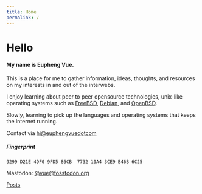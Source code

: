```yaml
---
title: Home
permalink: /
---
```


# Hello

#### My name is Eupheng Vue.

This is a place for me to gather information, ideas, thoughts, and resources on my interests in and out of the interwebs.

I enjoy learning about peer to peer opensource technologies, unix-like operating systems such as [FreeBSD](https://freebsd.org), [Debian](https://debian.org), and [OpenBSD](https://openbsd.org).

Slowly, learning to pick up the languages and operating systems that keeps the internet running.

Contact via [hi@euphengvuedotcom](mailto:hi@euphengvue.com)

##### Fingerprint
````
9299 D21E 4DF0 9FD5 86CB  7732 10A4 3CE9 B46B 6C25

````

Mastodon: [@vue@fosstodon.org](https://fosstodon.org/@vue)

[Posts](/posts/index.md)
